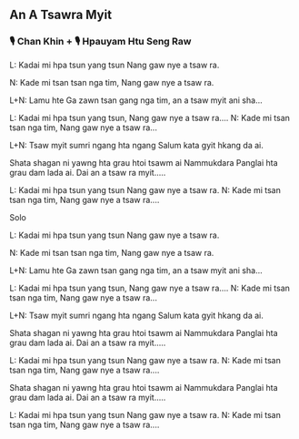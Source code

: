 ## An A Tsawra Myit

### 🎙 Chan Khin + 🎙 Hpauyam Htu Seng Raw

L: Kadai mi hpa tsun yang tsun
Nang gaw nye a tsaw ra.

N: Kade mi tsan tsan nga tim,
Nang gaw nye a tsaw ra.

L+N: Lamu hte Ga zawn tsan gang nga tim,
an a tsaw myit ani sha...

L: Kadai mi hpa tsun yang tsun,
Nang gaw nye a tsaw ra....
N: Kade mi tsan tsan nga tim,
Nang gaw nye a tsaw ra...

L+N: Tsaw myit sumri ngang hta ngang
Salum kata gyit hkang da ai.

Shata shagan ni yawng
hta grau htoi tsawm ai
Nammukdara Panglai hta grau dam lada ai.
Dai an a tsaw ra myit.....

L: Kadai mi hpa tsun yang tsun
Nang gaw nye a tsaw ra.
N: Kade mi tsan tsan nga tim,
Nang gaw nye a tsaw ra....

Solo

L: Kadai mi hpa tsun yang tsun
Nang gaw nye a tsaw ra.

N: Kade mi tsan tsan nga tim,
Nang gaw nye a tsaw ra.

L+N: Lamu hte Ga zawn tsan gang nga tim,
an a tsaw myit ani sha...

L: Kadai mi hpa tsun yang tsun,
Nang gaw nye a tsaw ra....
N: Kade mi tsan tsan nga tim,
Nang gaw nye a tsaw ra...

L+N: Tsaw myit sumri ngang hta ngang
Salum kata gyit hkang da ai.

Shata shagan ni yawng
hta grau htoi tsawm ai
Nammukdara Panglai hta grau dam lada ai.
Dai an a tsaw ra myit.....

L: Kadai mi hpa tsun yang tsun
Nang gaw nye a tsaw ra.
N: Kade mi tsan tsan nga tim,
Nang gaw nye a tsaw ra....

Shata shagan ni yawng
hta grau htoi tsawm ai
Nammukdara Panglai hta grau dam lada ai.
Dai an a tsaw ra myit.....

L: Kadai mi hpa tsun yang tsun
Nang gaw nye a tsaw ra.
N: Kade mi tsan tsan nga tim,
Nang gaw nye a tsaw ra....
